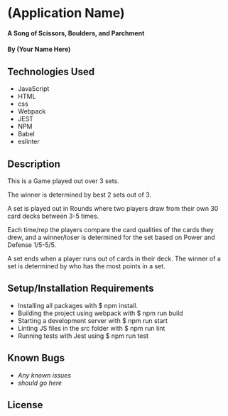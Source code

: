 # (Application Name)

#### A Song of Scissors, Boulders, and Parchment

#### By (Your Name Here)

## Technologies Used

* JavaScript
* HTML
* css
* Webpack
* JEST
* NPM
* Babel
* eslinter
## Description

This is a Game played out over 3 sets. 

The  winner is determined by best 2 sets out of 3.

A set is played out in Rounds where two players draw from their own 30 card decks between 3-5 times.

Each time/rep the players compare the card qualities of the cards they drew, and a winner/loser is determined for the set based on Power and Defense 1/5-5/5.

A set ends when a player runs out of cards in their deck. The winner of a set is determined by who has the most points in a set.

## Setup/Installation Requirements

* Installing all packages with $ npm install.
* Building the project using webpack with $ npm run build
* Starting a development server with $ npm run start
* Linting JS files in the src folder with $ npm run lint
* Running tests with Jest using $ npm run test


## Known Bugs

* _Any known issues_
* _should go here_

## License